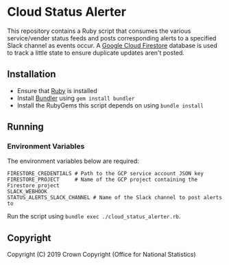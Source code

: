 # Cloud Status Alerter
This repository contains a Ruby script that consumes the various service/vender status feeds and posts corresponding alerts to a specified Slack channel as events occur. A [Google Cloud Firestore](https://firebase.google.com/docs/firestore/) database is used to track a little state to ensure duplicate updates aren't posted.

## Installation
* Ensure that [Ruby](https://www.ruby-lang.org/en/downloads/) is installed
* Install [Bundler](https://bundler.io/) using `gem install bundler`
* Install the RubyGems this script depends on using `bundle install`

## Running
### Environment Variables
The environment variables below are required:

```
FIRESTORE_CREDENTIALS # Path to the GCP service account JSON key
FIRESTORE_PROJECT     # Name of the GCP project containing the Firestore project
SLACK_WEBHOOK
STATUS_ALERTS_SLACK_CHANNEL # Name of the Slack channel to post alerts to
```

Run the script using `bundle exec ./cloud_status_alerter.rb`.

## Copyright
Copyright (C) 2019 Crown Copyright (Office for National Statistics)